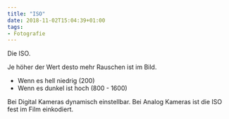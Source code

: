 ```yaml
---
title: "ISO"
date: 2018-11-02T15:04:39+01:00
tags:
- Fotografie
---
```


Die ISO.

Je höher der Wert desto mehr Rauschen ist im Bild.

* Wenn es hell niedrig (200)
* Wenn es dunkel ist hoch (800 - 1600)

Bei Digital Kameras dynamisch einstellbar.
Bei Analog Kameras ist die ISO fest im Film einkodiert.
